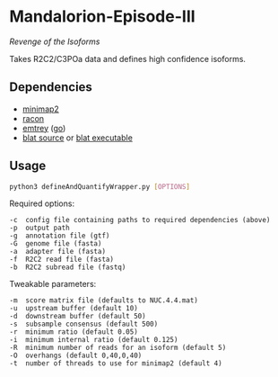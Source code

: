 # Mandalorion-Episode-III #
*Revenge of the Isoforms*

Takes R2C2/C3POa data and defines high confidence isoforms.

## Dependencies ##

- [minimap2](https://github.com/lh3/minimap2)
- [racon](https://github.com/isovic/racon)
- [emtrey](https://github.com/rvolden/emtrey) ([go](https://golang.org/dl/))
- [blat source](https://users.soe.ucsc.edu/~kent/src/blatSrc35.zip) or [blat executable](http://hgdownload.soe.ucsc.edu/admin/exe/)

## Usage ##
```bash
python3 defineAndQuantifyWrapper.py [OPTIONS]
```

Required options:
```
-c  config file containing paths to required dependencies (above)
-p  output path
-g  annotation file (gtf)
-G  genome file (fasta)
-a  adapter file (fasta)
-f  R2C2 read file (fasta)
-b  R2C2 subread file (fastq)
```


Tweakable parameters:
```
-m  score matrix file (defaults to NUC.4.4.mat)
-u  upstream buffer (default 10)
-d  downstream buffer (default 50)
-s  subsample consensus (default 500)
-r  minimum ratio (default 0.05)
-i  minimum internal ratio (default 0.125)
-R  minimum number of reads for an isoform (default 5)
-O  overhangs (default 0,40,0,40)
-t  number of threads to use for minimap2 (default 4)
```
